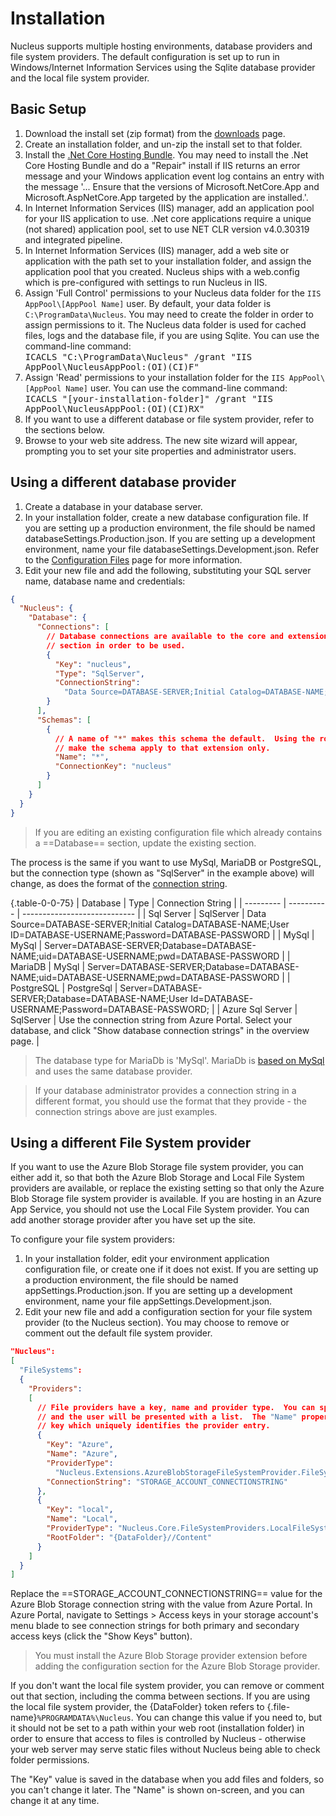 # Installation 
Nucleus supports multiple hosting environments, database providers and file system providers.  The default configuration is set up to run
in Windows/Internet Information Services using the Sqlite database provider and the local file system provider.

## Basic Setup 
1. Download the install set (zip format) from the [downloads](/downloads) page.
2. Create an installation folder, and un-zip the install set to that folder.
3. Install the [.Net Core Hosting Bundle](https://docs.microsoft.com/en-us/aspnet/core/host-and-deploy/iis/hosting-bundle).  You 
may need to install the .Net Core Hosting Bundle and do a "Repair" install if IIS returns an error message and your Windows application event log 
contains an entry with the message '... Ensure that the versions of Microsoft.NetCore.App and Microsoft.AspNetCore.App targeted by the application 
are installed.'.  
4. In Internet Information Services (IIS) manager, add an application pool for your IIS application to use.  .Net core applications
require a unique (not shared) application pool, set to use NET CLR version v4.0.30319 and integrated pipeline.  
5. In Internet Information Services (IIS) manager, add a web site or application with the path set to your installation folder, and assign
the application pool that you created.  Nucleus ships with a web.config which is pre-configured with settings to run Nucleus in IIS.  
6. Assign 'Full Control' permissions to your Nucleus data folder for the `IIS AppPool\[AppPool Name]` user.  By default, your data folder 
is `C:\ProgramData\Nucleus`.  You may need to create the folder in order to assign permissions to it. The Nucleus data folder is used for cached 
files, logs and the database file, if you are using Sqlite.
You can use the command-line command:  
<kbd>ICACLS "C:\ProgramData\Nucleus" /grant "IIS AppPool\NucleusAppPool:(OI)(CI)F"</kbd>
7.  Assign 'Read' permissions to your installation folder for the `IIS AppPool\[AppPool Name]` user. 
You can use the command-line command:  
<kbd>ICACLS "[your-installation-folder]" /grant "IIS AppPool\NucleusAppPool:(OI)(CI)RX"</kbd>
8. If you want to use a different database or file system provider, refer to the sections below.
9. Browse to your web site address.  The new site wizard will appear, prompting you to set your site properties and administrator users.

## Using a different database provider
1. Create a database in your database server.
2. In your installation folder, create a new database configuration file.  If you are setting up a production environment, the file should be named 
databaseSettings.Production.json.  If you are setting up a development environment, name your file databaseSettings.Development.json.  Refer to the 
[Configuration Files](https://www.nucleus-cms.com/Configuration/) page for more information.
3. Edit your new file and add the following, substituting your SQL server name, database name and credentials:
```json
{
  "Nucleus": {
    "Database": {
      "Connections": [
        // Database connections are available to the core and extensions, but must be configured in the Schemas 
        // section in order to be used.
        {
          "Key": "nucleus",
          "Type": "SqlServer",
          "ConnectionString": 
            "Data Source=DATABASE-SERVER;Initial Catalog=DATABASE-NAME;User ID=SQL-USERNAME;Password=SQL-PASSWORD"
        }
      ],
      "Schemas": [
        {
          // A name of "*" makes this schema the default.  Using the root namespace of an extension as the name will 
          // make the schema apply to that extension only.
          "Name": "*",
          "ConnectionKey": "nucleus"
        }
      ]
    }
  }
}
```

> If you are editing an existing configuration file which already contains a ==Database== section, update the existing section. 

The process is the same if you want to use MySql, MariaDB or PostgreSQL, but the connection type (shown as "SqlServer" in the example above) 
will change, as does the format of the [connection string](https://www.connectionstrings.com/).

{.table-0-0-75}
| Database          | Type       | Connection String                                                                                                                          |
| ---------         | ---------- | ----------------------------                                                                                                               |
| Sql Server        | SqlServer  | Data Source=DATABASE-SERVER;Initial Catalog=DATABASE-NAME;User ID=DATABASE-USERNAME;Password=DATABASE-PASSWORD                             |
| MySql             | MySql      | Server=DATABASE-SERVER;Database=DATABASE-NAME;uid=DATABASE-USERNAME;pwd=DATABASE-PASSWORD                                                  |
| MariaDB           | MySql      | Server=DATABASE-SERVER;Database=DATABASE-NAME;uid=DATABASE-USERNAME;pwd=DATABASE-PASSWORD                                                  |
| PostgreSQL        | PostgreSql | Server=DATABASE-SERVER;Database=DATABASE-NAME;User Id=DATABASE-USERNAME;Password=DATABASE-PASSWORD;                                        |
| Azure Sql Server  | SqlServer  | Use the connection string from Azure Portal.  Select your database, and click "Show database connection strings" in the overview page.     |

> The database type for MariaDb is 'MySql'.  MariaDb is [based on MySql](https://en.wikipedia.org/wiki/MariaDB) and uses the same database provider.

> If your database administrator provides a connection string in a different format, you should use the format that they provide - the connection strings above are just examples.  

## Using a different File System provider
If you want to use the Azure Blob Storage file system provider, you can either add it, so that both the Azure Blob Storage and Local File System providers are available, or
replace the existing setting so that only the Azure Blob Storage file system provider is available.  If you are hosting in an Azure App Service, you should not use the 
Local File System provider.  You can add another storage provider after you have set up the site.

To configure your file system providers:
1. In your installation folder, edit your environment application configuration file, or create one if it does not exist.  If you are setting up a production environment, 
the file should be named appSettings.Production.json.  If you are setting up a development environment, name your file appSettings.Development.json.
2. Edit your new file and add a configuration section for your file system provider (to the Nucleus section).  You may choose to remove or comment out the default file system provider.

```json
"Nucleus": 
[
  "FileSystems": 
  {
    "Providers": 
    [
      // File providers have a key, name and provider type.  You can specify multiple file providers, 
      // and the user will be presented with a list.  The "Name" property is shown to the user.  Each entry has a 
      // key which uniquely identifies the provider entry.
      {
        "Key": "Azure",
        "Name": "Azure",
        "ProviderType": 
          "Nucleus.Extensions.AzureBlobStorageFileSystemProvider.FileSystemProvider,Nucleus.Extensions.AzureBlobStorageFileSystemProvider",
        "ConnectionString": "STORAGE_ACCOUNT_CONNECTIONSTRING"
      },
      {
        "Key": "local",
        "Name": "Local",
        "ProviderType": "Nucleus.Core.FileSystemProviders.LocalFileSystemProvider,Nucleus.Core",
        "RootFolder": "{DataFolder}//Content"
      }
    ]
  }
]
```

Replace the ==STORAGE_ACCOUNT_CONNECTIONSTRING== value for the Azure Blob Storage connection string with the value from Azure Portal.  In Azure Portal, navigate to Settings > Access keys 
in your storage account's menu blade to see connection strings for both primary and secondary access keys (click the "Show Keys" button).

> You must install the Azure Blob Storage provider extension before adding the configuration section for the Azure Blob Storage provider.

If you don't want the local file system provider, you can remove or comment out that section, including the comma between sections.  If you are using the local file system provider, 
the {DataFolder} token refers to {.file-name}`%PROGRAMDATA%\Nucleus`.  You can change this value if you need to, but it should not be set to a path within your web root (installation folder) in order to ensure that
access to files is controlled by Nucleus - otherwise your web server may serve static files without Nucleus being able to check folder permissions.

The "Key" value is saved in the database when you add files and folders, so you can't change it later.  The "Name" is shown on-screen, and you can change it at any time.

